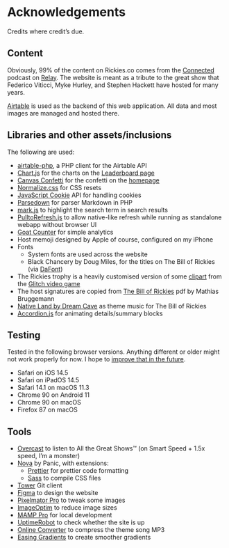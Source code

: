 # Acknowledgements

Credits where credit’s due.

## Content

Obviously, 99% of the content on Rickies.co comes from the [Connected](https://relay.fm/connected) podcast on [Relay](https://relay.fm). The website is meant as a tribute to the great show that Federico Viticci, Myke Hurley, and Stephen Hackett have hosted for many years.

[Airtable](https://airtable.com) is used as the backend of this web application. All data and most images are managed and hosted there.

## Libraries and other assets/inclusions

The following are used:

-   [airtable-php](https://github.com/sleiman/airtable-php), a PHP client for the Airtable API
-   [Chart.js](https://www.chartjs.org) for the charts on the [Leaderboard page](https://rickies.co/leaderboard)
-   [Canvas Confetti](https://github.com/catdad/canvas-confetti) for the confetti on the [homepage](https://rickies.co/)
-   [Normalize.css](https://necolas.github.io/normalize.css/) for CSS resets
-   [JavaScript Cookie](https://github.com/js-cookie/js-cookie) API for handling cookies
-   [Parsedown](https://parsedown.org) for parser Markdown in PHP
-   [mark.js](https://markjs.io) to highlight the search term in search results
-   [PulltoRefresh.js](https://www.boxfactura.com/pulltorefresh.js/) to allow native-like refresh while running as standalone webapp without browser UI
-   [Goat Counter](https://www.goatcounter.com/) for simple analytics
-   Host memoji designed by Apple of course, configured on my iPhone
-   Fonts
    -   System fonts are used across the website
    -   Black Chancery by Doug Miles, for the titles on The Bill of Rickies (via [DaFont](https://www.dafont.com/black-chancery.font))
-   The Rickies trophy is a heavily customised version of some [clipart](https://freesvg.org/trophy-street-creator-earth) from the [Glitch video game](<https://en.wikipedia.org/wiki/Glitch_(video_game)>)
-   The host signatures are copied from [The Bill of Rickies](https://twitter.com/kingtritium/status/1278081027387392006?s=21) pdf by Mathias Bruggemann
-   [Native Land by Dream Cave](https://www.youtube.com/watch?v=0AnFfbTupEU) as theme music for The Bill of Rickies
-   [Accordion.js](https://css-tricks.com/how-to-animate-the-details-element-using-waapi/) for animating details/summary blocks

## Testing

Tested in the following browser versions. Anything different or older might not work properly for now. I hope to [improve that in the future](Roadmap.md).

-   Safari on iOS 14.5
-   Safari on iPadOS 14.5
-   Safari 14.1 on macOS 11.3
-   Chrome 90 on Android 11
-   Chrome 90 on macOS
-   Firefox 87 on macOS

## Tools

-   [Overcast](https://overcast.fm/) to listen to All the Great Shows™ (on Smart Speed + 1.5x speed, I’m a monster)
-   [Nova](https://nova.app) by Panic, with extensions:
    -   [Prettier](https://extensions.panic.com/extensions/alexanderweiss/alexanderweiss.prettier/) for prettier code formatting
    -   [Sass](https://extensions.panic.com/extensions/vinecode/vinecode.Sass/) to compile CSS files
-   [Tower](https://www.git-tower.com/mac) Git client
-   [Figma](https://figma.com) to design the website
-   [Pixelmator Pro](https://www.pixelmator.com/pro/) to tweak some images
-   [ImageOptim](https://imageoptim.com/mac) to reduce image sizes
-   [MAMP Pro](https://www.mamp.info/en/mamp-pro/mac/) for local development
-   [UptimeRobot](https://uptimerobot.com/) to check whether the site is up
-   [Online Converter](https://www.onlineconverter.com/compress-mp3) to compress the theme song MP3
-   [Easing Gradients](https://larsenwork.com/easing-gradients/) to create smoother gradients
